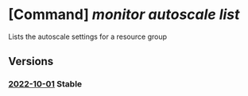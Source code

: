 # [Command] _monitor autoscale list_

Lists the autoscale settings for a resource group

## Versions

### [2022-10-01](/Resources/mgmt-plane/L3N1YnNjcmlwdGlvbnMve30vcmVzb3VyY2Vncm91cHMve30vcHJvdmlkZXJzL21pY3Jvc29mdC5pbnNpZ2h0cy9hdXRvc2NhbGVzZXR0aW5ncw==/2022-10-01.xml) **Stable**

<!-- mgmt-plane /subscriptions/{}/resourcegroups/{}/providers/microsoft.insights/autoscalesettings 2022-10-01 -->
